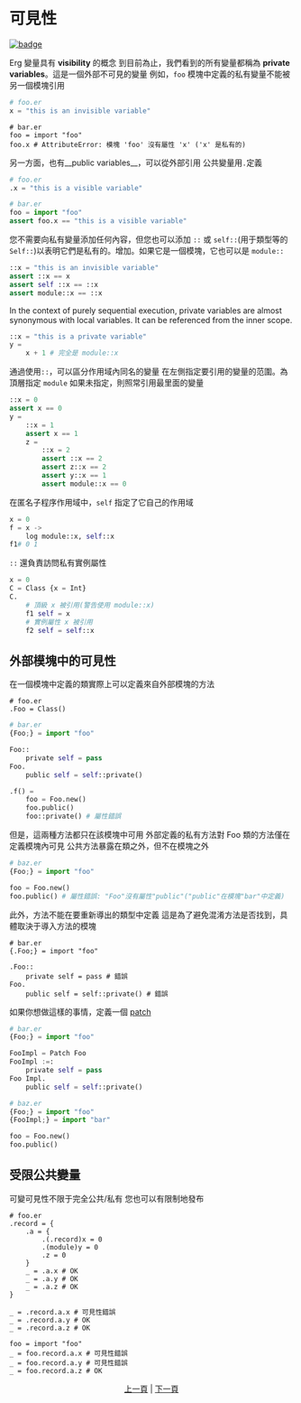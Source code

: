 # 可見性

[![badge](https://img.shields.io/endpoint.svg?url=https%3A%2F%2Fgezf7g7pd5.execute-api.ap-northeast-1.amazonaws.com%2Fdefault%2Fsource_up_to_date%3Fowner%3Derg-lang%26repos%3Derg%26ref%3Dmain%26path%3Ddoc/EN/syntax/20_visibility.md%26commit_hash%3De959b3e54bfa8cee4929743b0193a129e7525c61)](https://gezf7g7pd5.execute-api.ap-northeast-1.amazonaws.com/default/source_up_to_date?owner=erg-lang&repos=erg&ref=main&path=doc/EN/syntax/20_visibility.md&commit_hash=e959b3e54bfa8cee4929743b0193a129e7525c61)

Erg 變量具有 __visibility__ 的概念
到目前為止，我們看到的所有變量都稱為 __private variables__。這是一個外部不可見的變量
例如，`foo` 模塊中定義的私有變量不能被另一個模塊引用

```python
# foo.er
x = "this is an invisible variable"
```

```python,compile_fail
# bar.er
foo = import "foo"
foo.x # AttributeError: 模塊 'foo' 沒有屬性 'x' ('x' 是私有的)
```

另一方面，也有__public variables__，可以從外部引用
公共變量用`.`定義

```python
# foo.er
.x = "this is a visible variable"
```

```python
# bar.er
foo = import "foo"
assert foo.x == "this is a visible variable"
```

您不需要向私有變量添加任何內容，但您也可以添加 `::` 或 `self::`(用于類型等的`Self::`)以表明它們是私有的。增加。如果它是一個模塊，它也可以是 `module::`

```python
::x = "this is an invisible variable"
assert ::x == x
assert self ::x == ::x
assert module::x == ::x
```

In the context of purely sequential execution, private variables are almost synonymous with local variables. It can be referenced from the inner scope.

```python
::x = "this is a private variable"
y =
    x + 1 # 完全是 module::x
```

通過使用`::`，可以區分作用域內同名的變量
在左側指定要引用的變量的范圍。為頂層指定 `module`
如果未指定，則照常引用最里面的變量

```python
::x = 0
assert x == 0
y =
    ::x = 1
    assert x == 1
    z =
        ::x = 2
        assert ::x == 2
        assert z::x == 2
        assert y::x == 1
        assert module::x == 0
```

在匿名子程序作用域中，`self` 指定了它自己的作用域

```python
x = 0
f = x ->
    log module::x, self::x
f1# 0 1
```

`::` 還負責訪問私有實例屬性

```python
x = 0
C = Class {x = Int}
C.
    # 頂級 x 被引用(警告使用 module::x)
    f1 self = x
    # 實例屬性 x 被引用
    f2 self = self::x
```

## 外部模塊中的可見性

在一個模塊中定義的類實際上可以定義來自外部模塊的方法

```python,compile_fail
# foo.er
.Foo = Class()
```

```python
# bar.er
{Foo;} = import "foo"

Foo::
    private self = pass
Foo.
    public self = self::private()

.f() =
    foo = Foo.new()
    foo.public()
    foo::private() # 屬性錯誤
```

但是，這兩種方法都只在該模塊中可用
外部定義的私有方法對 Foo 類的方法僅在定義模塊內可見
公共方法暴露在類之外，但不在模塊之外

```python
# baz.er
{Foo;} = import "foo"

foo = Foo.new()
foo.public() # 屬性錯誤: "Foo"沒有屬性"public"("public"在模塊"bar"中定義)
```

此外，方法不能在要重新導出的類型中定義
這是為了避免混淆方法是否找到，具體取決于導入方法的模塊

```python,compile_fail
# bar.er
{.Foo;} = import "foo"

.Foo::
    private self = pass # 錯誤
Foo.
    public self = self::private() # 錯誤
```

如果你想做這樣的事情，定義一個 [patch](./type/07_patch.md)

```python
# bar.er
{Foo;} = import "foo"

FooImpl = Patch Foo
FooImpl :=:
    private self = pass
Foo Impl.
    public self = self::private()
```

```python
# baz.er
{Foo;} = import "foo"
{FooImpl;} = import "bar"

foo = Foo.new()
foo.public()
```

## 受限公共變量

可變可見性不限于完全公共/私有
您也可以有限制地發布

```python,checker_ignore
# foo.er
.record = {
    .a = {
        .(.record)x = 0
        .(module)y = 0
        .z = 0
    }
    _ = .a.x # OK
    _ = .a.y # OK
    _ = .a.z # OK
}

_ = .record.a.x # 可見性錯誤
_ = .record.a.y # OK
_ = .record.a.z # OK
```

```python,checker_ignore
foo = import "foo"
_ = foo.record.a.x # 可見性錯誤
_ = foo.record.a.y # 可見性錯誤
_ = foo.record.a.z # OK
```

<p align='center'>
    <a href='./19_ownership.md'>上一頁</a> | <a href='./22_naming_rule.md'>下一頁</a>
</p>
